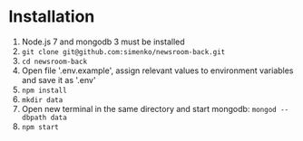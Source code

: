# Installation

1. Node.js 7 and mongodb 3 must be installed
2. `git clone git@github.com:simenko/newsroom-back.git`
3. `cd newsroom-back`
4. Open file '.env.example', assign relevant values to environment variables and save it as '.env'
5. `npm install`
6. `mkdir data`
6. Open new terminal in the same directory and start mongodb: `mongod --dbpath data`
7. `npm start`


